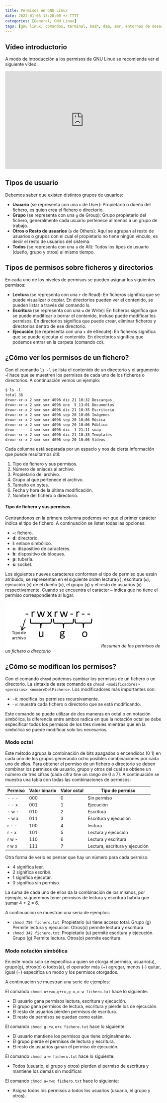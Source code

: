 ```yaml
---
title: Permisos en GNU Linux
date: 2022-01-05 13:20:00 +/-TTTT
categories: [General, GNU Linux]
tags: [gnu linux, comandos, terminal, bash, dam, smr, entornos de desarrollo, seguridad informática, servicios en red]
---
```


## Vídeo introductorio

A modo de introducción a los permisos de GNU Linux se recomienda ver el siguiente vídeo:

<iframe width="100%" height="315" src="https://www.youtube.com/embed/cETtDZQWLYg" title="YouTube video player" frameborder="0" allow="accelerometer; autoplay; clipboard-write; encrypted-media; gyroscope; picture-in-picture" allowfullscreen></iframe>

## Tipos de usuario

Debemos saber que existen distintos grupos de usuarios:

- **Usuario** (se representa con una `u` de User): Propietario o dueño del fichero, es quien crea el fichero o directorio.
- **Grupo** (se representa con una `g` de Group): Grupo propietario del fichero, generalmente cada usuario pertenece al menos a un grupo de trabajo.
- **Otros o Resto de usuarios** (`o` de Others): Aquí se agrupan al resto de usuarios o grupos con el cual el propietario no tiene ningún vínculo, es decir el resto de usuarios del sistema.
- **Todos** (se representa con una `a` de All): Todos los tipos de usuario (dueño, grupo y otros) al mismo tiempo.

## Tipos de permisos sobre ficheros y directorios

En cada uno de los niveles de permisos se pueden asignar los siguientes permisos:

- **Lectura** (se representa con una `r` de Read): En ficheros significa que se puede visualizar o copiar. En directorios pueden ver el contenido, se pueden listar a través del comando ls.
- **Escritura** (se representa con una `w` de Write): En ficheros significa que se puede modificar o borrar el contenido, incluso puede modificar los permisos. En directorios significa que puede crear, eliminar ficheros y directorios dentro de ese directorio.
- **Ejecución** (se representa con una `x` de eXecute): En ficheros significa que se puede ejecutar el contenido. En directorios significa que podemos entrar en la carpeta (comando cd).

## ¿Cómo ver los permisos de un fichero?

Con el comando `ls -l` se lista el contenido de un directorio y el argumento -l hace que se muestren los permisos de cada uno de los ficheros o directorios. A continuación vemos un ejemplo:

```console
$ ls -l
total 36
drwxr-xr-x 2 smr smr 4096 dic 21 10:32 Descargas
drwxr-xr-x 2 smr smr 4096 ene  5 13:01 Documentos
drwxr-xr-x 2 smr smr 4096 dic 21 10:35 Escritorio
drwxr-xr-x 2 smr smr 4096 sep 20 10:06 Imágenes
drwxr-xr-x 2 smr smr 4096 sep 20 10:06 Música
drwxr-xr-x 2 smr smr 4096 sep 20 10:06 Público
drwx------ 4 smr smr 4096 dic  1 21:11 snap
drwxr-xr-x 2 smr smr 4096 dic 21 10:35 Templates
drwxr-xr-x 2 smr smr 4096 sep 20 10:06 Vídeos
```

Cada columna está separada por un espacio y nos da cierta información que puede resultarnos útil:

1. Tipo de fichero y sus permisos.
1. Número de enlaces al archivo.
1. Propietario del archivo.
1. Grupo al que pertenece el archivo.
1. Tamaño en bytes.
1. Fecha y hora de la última modificación.
1. Nombre del fichero o directorio.

#### Tipo de fichero y sus permisos

Centrandonos en la primera columna podemos ver que el primer carácter indica el tipo de fichero.
A continuación se listan todas las opciones:

- **–**: fichero.
- **d**: directorio.
- **l**: enlace simbólico.
- **c**: dispositivo de caracteres.
- **b**: dispositivo de bloques.
- **p**: tubería.
- **s**: socket.

Los siguientes nueves caracteres conforman el tipo de permiso que están atribuido, se representan en el siguiente orden lectura(`r`), escritura (`w`), ejecución (`x`) de el dueño (`u`), el grupo (`g`) y el resto de usuarios (`o`) respectivamente. Cuando se encuentra el carácter `–` indica que no tiene el permiso correspondiente al lugar.

![Gestión de permisos en GNU Linux](/assets/img/2022-01-05-permisos-gnu-linux/gestion-de-permisos-linux.png)
_Resumen de los permisos de un fichero o directorio_

## ¿Cómo se modifican los permisos?

Con el comando `chmod` podemos cambiar los permisos de un fichero o un directorio. La sintaxis de este comando es `chmod <modificadores> <permisos> <nombreDelFichero>`. Los modificadores más importantes son:

- `-R`: modifica los permisos recursivamente.
- `-v`: muestra cada fichero o directorio que se está modificando.

Este comando se puede utilizar de dos maneras en octal o en notación simbólica, la diferencia entre ambos radica en que la notación octal se debe especificar todos los permisos de los tres niveles mientras que en la simbólica se puede modificar solo los necesarios.

### Modo octal

Este método agrupa la combinación de bits apagados o encendidos (0 1) en cada uno de los grupos generando ocho posibles combinaciones por cada uno de ellos.
Para obtener el permiso de un fichero o directorio se deben combinar los permisos de usuario, grupo y otros del cual se obtiene un número de tres cifras (cada cifra tine un rango de 0 a 7).
A continuación se muestra una tabla con todas las combinaciones de permisos:

|  Permiso  | Valor binario | Valor octal | Tipo de permiso                |
|-----------|---------------|-------------|--------------------------------|
|   - - -   |      000      |      0      | Sin permiso                    |
|   - - x   |      001      |      1      | Ejecución                      |
|   - w -   |      010      |      2      | Escritura                      |
|   - w x   |      011      |      3      | Escritura y ejecución          |
|   r - -   |      100      |      4      | lectura                        |
|   r - x   |      101      |      5      | Lectura y ejecución            |
|   r w -   |      110      |      6      | Lectura y escritura            |
|   r w x   |      111      |      7      | Lectura, escritura y ejecución |

Otra forma de verlo es pensar que hay un número para cada permiso:

- 4 significa leer.
- 2 significa escribir.
- 1 significa ejecutar.
- 0 significa sin permiso.

La suma de cada uno de ellos da la combinación de los mismos, por ejemplo, si queremos tener permisos de lectura y escritura habría que sumar 4 + 2 = 6.

A continuación se muestran una seria de ejemplos:

- `chmod 756 fichero.txt`: Propietario (u) tiene acceso total. Grupo (g) Permite lectura y ejecución. Otros(o) permite lectura y escritura.
- `chmod 342 fichero.txt`: Propietario (u) permite escritura y ejecución. Grupo (g) Permite lectura. Otros(o) permite escritura.

### Modo notación simbólica

En este modo solo se especifica a quien se otorga el permiso, usuario(u), grupo(g), otros(o) o todos(a), el operador más (+) agregar, menos (-) quitar, igual (=) específica un modo y los permisos otorgados.

A continuación se muestran una serie de ejemplos:

El comando `chmod u+rwx,g+rx,g-x,o-w fichero.txt` hace lo siguiente:

- El usuario gana permisos lectura, escritura y ejecución.
- El grupo gana permisos de lectura, escritura y pierde los de ejecución.
- El resto de usuarios pierden permisos de escritura.
- El resto de permisos se quedan como están.

El comando `chmod g-rw,o+x fichero.txt` hace lo siguiente:

- El usuario mantiene los permisos que tiene originalmente.
- El grupo pierde el permisos de lectura y escritura.
- El resto de usuarios ganan el permiso de ejecución.

El comando `chmod a-w fichero.txt` hace lo siguiente:

- Todos (usuario, el grupo y otros) pierden el permiso de escritura y mantiene los demás sin modificar.

El comando `chmod a=rwx fichero.txt` hace lo siguiente:

- Asigna todos los permisos a todos los usuarios (usuario, el grupo y otros).
